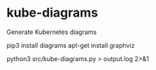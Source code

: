 # kube-diagrams
Generate Kubernetes diagrams

pip3 install diagrams
apt-get install graphviz

python3 src/kube-diagrams.py > output.log 2>&1